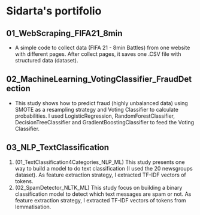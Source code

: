 # Sidarta's portifolio

## 01_WebScraping_FIFA21_8min
- A simple code to collect data (FIFA 21 - 8min Battles) from one website with different pages. After collect pages, it saves one .CSV file with structured data (dataset).

## 02_MachineLearning_VotingClassifier_FraudDetection
- This study shows how to predict fraud (highly unbalanced data) using SMOTE as a resampling strategy and Voting Classifier to calculate probabilities. I used LogisticRegression, RandomForestClassifier, DecisionTreeClassifier and GradientBoostingClassifier to feed the Voting Classifier.

## 03_NLP_TextClassification
1. (01_TextClassification4Categories_NLP_ML) This study presents one way to build a model to do text classification (I used the 20 newsgroups dataset). As feature extraction strategy, I extracted TF-IDF vectors of tokens.
2. (02_SpamDetector_NLTK_ML) This study focus on building a binary classification model to detect which text messages are spam or not.  As feature extraction strategy, I extracted TF-IDF vectors of tokens from lemmatisation.

